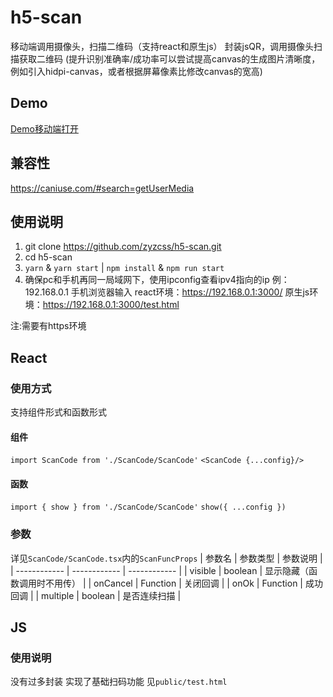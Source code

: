 # h5-scan
移动端调用摄像头，扫描二维码（支持react和原生js）
封装jsQR，调用摄像头扫描获取二维码
(提升识别准确率/成功率可以尝试提高canvas的生成图片清晰度，例如引入hidpi-canvas，或者根据屏幕像素比修改canvas的宽高)

## Demo
[Demo移动端打开](https://zyzcss.github.io/scan/scan.html)

## 兼容性
https://caniuse.com/#search=getUserMedia

## 使用说明
1.  git clone https://github.com/zyzcss/h5-scan.git 
2.  cd h5-scan
3. `yarn` & `yarn start` | `npm install` & `npm run start`
4.  确保pc和手机再同一局域网下，使用ipconfig查看ipv4指向的ip
  例：192.168.0.1
  手机浏览器输入
    react环境：https://192.168.0.1:3000/
    原生js环境：https://192.168.0.1:3000/test.html

注:需要有https环境

## React
### 使用方式
  支持组件形式和函数形式
  #### 组件
   `import ScanCode from './ScanCode/ScanCode'`
   `<ScanCode {...config}/>`
  #### 函数
   `import { show } from './ScanCode/ScanCode'`
   `show({ ...config })`

### 参数
详见`ScanCode/ScanCode.tsx`内的`ScanFuncProps`
|  参数名 | 参数类型  | 参数说明  |
| ------------ | ------------ | ------------ |
|  visible |  boolean | 显示隐藏（函数调用时不用传）  |
|  onCancel | Function |  关闭回调 |
|  onOk |  Function | 成功回调  |
|  multiple | boolean | 是否连续扫描  |

## JS
### 使用说明
  没有过多封装 实现了基础扫码功能 见`public/test.html`
